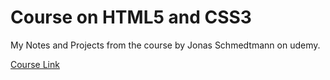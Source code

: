 # Course on HTML5 and CSS3

<p>My Notes and Projects from the course by Jonas Schmedtmann on udemy.</p>

<a href="https://www.udemy.com/course/design-and-develop-a-killer-website-with-html5-and-css3/learn/quiz/119334#content" target="blank">Course Link</a>